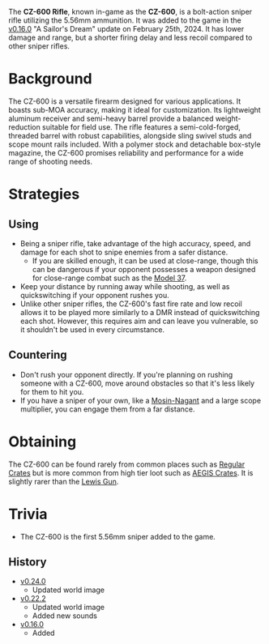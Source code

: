 The **CZ-600 Rifle**, known in-game as the **CZ-600**, is a bolt-action sniper rifle utilizing the 5.56mm ammunition. It was added to the game in the [v0.16.0](https://github.com/HasangerGames/suroi/releases/tag/v0.16.0) "A Sailor's Dream" update on February 25th, 2024. It has lower damage and range, but a shorter firing delay and less recoil compared to other sniper rifles.

# Background

The CZ-600 is a versatile firearm designed for various applications. It boasts sub-MOA accuracy, making it ideal for customization. Its lightweight aluminum receiver and semi-heavy barrel provide a balanced weight-reduction suitable for field use. The rifle features a semi-cold-forged, threaded barrel with robust capabilities, alongside sling swivel studs and scope mount rails included. With a polymer stock and detachable box-style magazine, the CZ-600 promises reliability and performance for a wide range of shooting needs.

# Strategies

## Using
- Being a sniper rifle, take advantage of the high accuracy, speed, and damage for each shot to snipe enemies from a safer distance.
  - If you are skilled enough, it can be used at close-range, though this can be dangerous if your opponent possesses a weapon designed for close-range combat such as the [Model 37](/weapons/guns/model_37).
- Keep your distance by running away while shooting, as well as quickswitching if your opponent rushes you.
- Unlike other sniper rifles, the CZ-600's fast fire rate and low recoil allows it to be played more similarly to a DMR instead of quickswitching each shot. However, this requires aim and can leave you vulnerable, so it shouldn't be used in every circumstance.

## Countering
- Don't rush your opponent directly. If you're planning on rushing someone with a CZ-600, move around obstacles so that it's less likely for them to hit you.
- If you have a sniper of your own, like a [Mosin-Nagant](/weapons/guns/mosin_nagant) and a large scope multiplier, you can engage them from a far distance.

# Obtaining
The CZ-600 can be found rarely from common places such as [Regular Crates](/obstacles/regular_crate) but is more common from high tier loot such as [AEGIS Crates](/obstacles/aegis_crate). It is slightly rarer than the [Lewis Gun](/weapons/guns/lewis_gun).

# Trivia
- The CZ-600 is the first 5.56mm sniper added to the game.

## History
- [v0.24.0](https://github.com/HasangerGames/suroi/releases/tag/v0.24.0)
  - Updated world image
- [v0.22.2](https://github.com/HasangerGames/suroi/releases/tag/v0.22.2)
  - Updated world image
  - Added new sounds
- [v0.16.0](https://github.com/HasangerGames/suroi/releases/tag/v0.16.0)
  - Added
